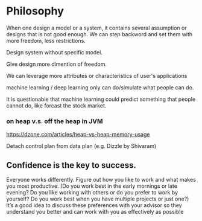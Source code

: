 # Philosophy

When one design a model or a system, it contains several assumption or designs that is not good enough. 
We can step backword and set them with more freedom, less restrictions.

Design system without specific model.

Give design more dimention of freedom.

We can leverage more attributes or characteristics of user's applications

machine learning / deep learning only can do/simulate what people can do.

It is questionable that machine learning could predict something that people cannot do, like forcast the stock market.

### on heap v.s. off the heap in JVM
https://dzone.com/articles/heap-vs-heap-memory-usage

Detach control plan from data plan (e.g. Dizzle by Shivaram)



## Confidence is the key to success.
Everyone works differently. Figure out how you like to work and what makes you most
productive. (Do you work best in the early mornings or late evening? Do you like working
with others or do you prefer to work by yourself? Do you work best when you have
multiple projects or just one?) It’s a good idea to discuss these preferences with your
advisor so they understand you better and can work with you as effectively as possible
